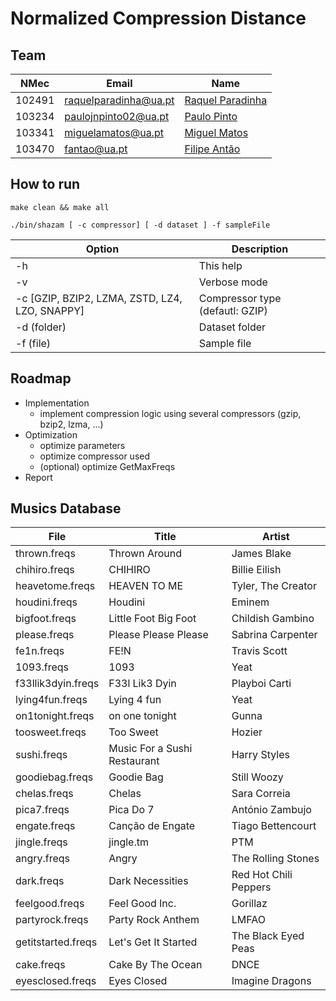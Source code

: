 # Normalized Compression Distance 

## Team

| NMec   | Email                 | Name                                                   |
|--------|-----------------------|--------------------------------------------------------|
| 102491 | raquelparadinha@ua.pt | [Raquel Paradinha](https://github.com/raquelparadinha) |
| 103234 | paulojnpinto02@ua.pt  | [Paulo Pinto](https://github.com/Pjnp5)                |
| 103341 | miguelamatos@ua.pt    | [Miguel Matos](https://github.com/mankings)            |
| 103470 | fantao@ua.pt          | [Filipe Antão](https://github.com/fantao)              |

## How to run

```make clean && make all```

```./bin/shazam [ -c compressor] [ -d dataset ] -f sampleFile ```

| Option                                         | Description                    |
|------------------------------------------------|--------------------------------|
| -h                                             | This help                      |
| -v                                             | Verbose mode                   |
| -c [GZIP, BZIP2, LZMA, ZSTD, LZ4, LZO, SNAPPY] | Compressor type (defautl: GZIP)|
| -d (folder)                                    | Dataset folder                 |
| -f (file)                                      | Sample file                    |

## Roadmap

- Implementation
  - implement compression logic using several compressors (gzip, bzip2, lzma, ...)
- Optimization
  - optimize parameters
  - optimize compressor used
  - (optional) optimize GetMaxFreqs
- Report

## Musics Database

| File               | Title                        | Artist                |
|--------------------|------------------------------|-----------------------|
| thrown.freqs       | Thrown Around                | James Blake           |
| chihiro.freqs      | CHIHIRO                      | Billie Eilish         |
| heavetome.freqs    | HEAVEN TO ME                 | Tyler, The Creator    |
| houdini.freqs      | Houdini                      | Eminem                |
| bigfoot.freqs      | Little Foot Big Foot         | Childish Gambino      |
| please.freqs       | Please Please Please         | Sabrina Carpenter     |
| fe1n.freqs         | FE!N                         | Travis Scott          |
| 1093.freqs         | 1093                         | Yeat                  |
| f33llik3dyin.freqs | F33l Lik3 Dyin               | Playboi Carti         |
| lying4fun.freqs    | Lying 4 fun                  | Yeat                  |
| on1tonight.freqs   | on one tonight               | Gunna                 |
| toosweet.freqs     | Too Sweet                    | Hozier                |
| sushi.freqs        | Music For a Sushi Restaurant | Harry Styles          |
| goodiebag.freqs    | Goodie Bag                   | Still Woozy           |
| chelas.freqs       | Chelas                       | Sara Correia          |
| pica7.freqs        | Pica Do 7                    | António Zambujo       |
| engate.freqs       | Canção de Engate             | Tiago Bettencourt     |
| jingle.freqs       | jingle.tm                    | PTM                   |
| angry.freqs        | Angry                        | The Rolling Stones    |
| dark.freqs         | Dark Necessities             | Red Hot Chili Peppers |
| feelgood.freqs     | Feel Good Inc.               | Gorillaz              |
| partyrock.freqs    | Party Rock Anthem            | LMFAO                 |
| getitstarted.freqs | Let's Get It Started         | The Black Eyed Peas   |
| cake.freqs         | Cake By The Ocean            | DNCE                  |
| eyesclosed.freqs   | Eyes Closed                  | Imagine Dragons       |
